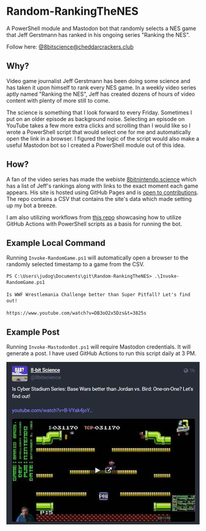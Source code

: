 # Random-RankingTheNES

A PowerShell module and Mastodon bot that randomly selects a NES game that Jeff Gerstmann has ranked in his ongoing series "Ranking the NES".

Follow here: [@8bitscience@cheddarcrackers.club](https://cheddarcrackers.club/@8bitscience)

## Why?

Video game journalist Jeff Gerstmann has been doing some science and has taken it upon himself to rank every NES game. In a weekly video series aptly named "Ranking the NES", Jeff has created dozens of hours of video content with plenty of more still to come.

The science is something that I look forward to every Friday. Sometimes I put on an older episode as background noise. Selecting an episode on YouTube takes a few more extra clicks and scrolling than I would like so I wrote a PowerShell script that would select one for me and automatically open the link in a browser. I figured the logic of the script would also make a useful Mastodon bot so I created a PowerShell module out of this idea.

## How?

A fan of the video series has made the webiste [8bitnintendo.science](https://8bitnintendo.science/) which has a list of Jeff's rankings along with links to the exact moment each game appears. His site is hosted using GitHub Pages and is [open to contributions](https://github.com/vNakamura/8bitnintendo-science). The repo contains a CSV that contains the site's data which made setting up my bot a breeze.

I am also utilizing workflows from [this repo](https://github.com/adamdriscoll/pwsh-github-actions) showcasing how to utilize GitHub Actions with PowerShell scripts as a basis for running the bot.

## Example Local Command

Running `Invoke-RandomGame.ps1` will automatically open a browser to the randomly selected timestamp to a game from the CSV.

```
PS C:\Users\judog\Documents\git\Random-RankingTheNES> .\Invoke-RandomGame.ps1 

Is WWF Wrestlemania Challenge better than Super Pitfall? Let's find out! 

https://www.youtube.com/watch?v=DB3oO2x5Dzs&t=3825s
```

## Example Post

Running `Invoke-MastodonBot.ps1` will require Mastodon credentials. It will generate a post. I have used GitHub Actions to run this script daily at 3 PM.

![A screenshot showing a Mastodon post created by the bot. It reads: "Is Cyber Stadium Series: Base Wars better than Jordan vs. Bird: One-on-One? Let's find out!" and then a YouTube link and thumbnail is shown.](docs/example_post.png)